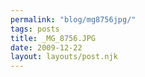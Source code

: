 ```yaml
---
permalink: "blog/mg8756jpg/"
tags: posts
title: _MG_8756.JPG
date: 2009-12-22
layout: layouts/post.njk
---
```


